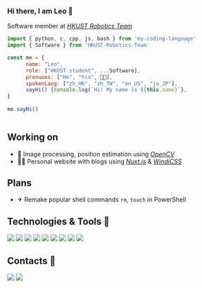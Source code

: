 ### Hi there, I am Leo 👋

Software member at [*HKUST Robotics Team*](https://github.com/HKUST-Robocon)

```js
import { python, c, cpp, js, bash } from 'my-coding-language'
import { Software } from 'HKUST-Robotics-Team'

const me = {
      name: "Leo",
      role: ["HKUST student", ...Software],
      pronuons: ["He", "his", 👨🏻],
      spokenLang: ["zh_HK", "zh_TW", "en_US", "ja_JP"],
      sayHi() {console.log(`Hi! My name is ${this.name}`},
}
      
me.sayHi()
      
```

## Working on
- 🤖 Image processing, position estimation using [*OpenCV*](https://github.com/opencv)
- 👨🏻 Personal website with blogs using [*Nuxt.js*](https://github.com/nuxt) & [*WindiCSS*](https://github.com/windicss)

## Plans
- ✈ Remake popular shell commands `rm`, `touch` in PowerShell


## Technologies & Tools 🔧

![](https://img.shields.io/badge/Ubuntu-E95420?style=flat&logo=ubuntu&logoColor=white)
![](https://img.shields.io/badge/Windows-0078D6?style=flat&logo=windows&logoColor=white)
![](https://img.shields.io/badge/VS_Code-2C2B30?style=flat&logo=visual-studio-code&logoColor=3CA5EA)
![](https://img.shields.io/badge/Python-3776AB?style=flat&logo=python&logoColor=white)
![](https://img.shields.io/badge/JavaScript-323330?style=flat&logo=javascript&logoColor=F7DF1E)
![](https://img.shields.io/badge/C-00599C?style=flat&logo=c&logoColor=white)
![](https://img.shields.io/badge/C%2B%2B-00599C?style=flat&logo=c%2B%2B&logoColor=white)
![](https://img.shields.io/badge/Shell_Script-121011?style=flat&logo=gnu-bash&logoColor=white)
![](https://img.shields.io/badge/Vue.js-35495E?flat&logo=vue.js&logoColor=4FC08D)

## Contacts 📱

[![](https://img.shields.io/badge/Gmail-D14836?style=flat&logo=gmail&logoColor=white)](mailto:leo62227@gmail.com)
[![](https://img.shields.io/badge/GitHub-100000?style=flat&logo=github&logoColor=white)](https://github.com/LeoLYW12138)

<!--
**LeoLYW12138/LeoLYW12138** is a ✨ _special_ ✨ repository because its `README.md` (this file) appears on your GitHub profile.

Here are some ideas to get you started:

- 🔭 I’m currently working on ...
- 🌱 I’m currently learning ...
- 👯 I’m looking to collaborate on ...
- 🤔 I’m looking for help with ...
- 💬 Ask me about ...
- 📫 How to reach me: ...
- 😄 Pronouns: ...
- ⚡ Fun fact: ...
-->
